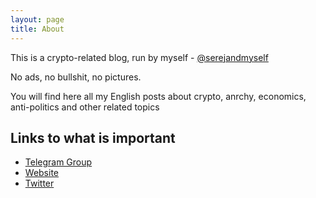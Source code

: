 ```yaml
---
layout: page
title: About
---
```


This is a crypto-related blog, run by myself - [@serejandmyself](https://github.com/serejandmyself)

No ads, no bullshit, no pictures. 

You will find here all my English posts about crypto, anrchy, economics, anti-politics and other related topics

## Links to what is important

- [Telegram Group](https://t.me/blocksult)
- [Website](https://blocksult.com/)
- [Twitter](https://twitter.com/sergeys1234)
